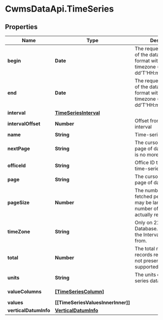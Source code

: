 # CwmsDataApi.TimeSeries

## Properties

Name | Type | Description | Notes
------------ | ------------- | ------------- | -------------
**begin** | **Date** | The requested start time of the data, in ISO-8601 format with offset and timezone (&#39;yyyy-MM-dd&#39;T&#39;HH:mm:ssZ&#39;[&#39;VV&#39;]&#39;&#39;) | [optional] [readonly] 
**end** | **Date** | The requested end time of the data, in ISO-8601 format with offset and timezone (&#39;yyyy-MM-dd&#39;T&#39;HH:mm:ssZ&#39;[&#39;VV&#39;]&#39;&#39;) | [optional] [readonly] 
**interval** | [**TimeSeriesInterval**](TimeSeriesInterval.md) |  | [optional] 
**intervalOffset** | **Number** | Offset from top of interval | [optional] [readonly] 
**name** | **String** | Time-series name | [optional] 
**nextPage** | **String** | The cursor to the next page of data; null if there is no more data | [optional] [readonly] 
**officeId** | **String** | Office ID that owns the time-series | [optional] 
**page** | **String** | The cursor to the current page of data | [optional] [readonly] 
**pageSize** | **Number** | The number of records fetched per-page; this may be larger than the number of records actually retrieved | [optional] [readonly] 
**timeZone** | **String** | Only on 21.1.1 Database. The timezone the Interval Offset is from. | [optional] [readonly] 
**total** | **Number** | The total number of records retrieved; null or not present if not supported or unknown | [optional] [readonly] 
**units** | **String** | The units of the time series data | 
**valueColumns** | [**[TimeSeriesColumn]**](TimeSeriesColumn.md) |  | [optional] [readonly] 
**values** | **[[TimeSeriesValuesInnerInner]]** |  | [optional] 
**verticalDatumInfo** | [**VerticalDatumInfo**](VerticalDatumInfo.md) |  | [optional] 


